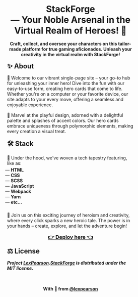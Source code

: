 <h1 align='center' style='margin: 16px auto; max-width: 80%'>
  Stack<wbr>Forge
  <br>— Your Noble Arsenal <wbr>in the Virtual Realm <wbr>of Heroes! 🔮
</h1>

<h4 align='center' style='margin: 16px auto; max-width: 80%'>
  Craft, collect, and oversee your characters on this tailor-made platform for true gaming aficionados. Unleash your creativity in the virtual realm with StackForge!
</h4>

<h2 align='left' style='margin: 16px auto; max-width: 80%'>✨ About</h2>

<p align='left' style='margin: 0 auto; max-width: 80%'>
  🌟 Welcome to our vibrant single-page site – your go-to hub for unleashing your inner hero! Dive into the fun with our easy-to-use form, creating hero cards that come to life. Whether you're on a computer or your favorite device, our site adapts to your every move, offering a seamless and enjoyable experience.
</p>

<p align='left' style='margin: 16px auto 0; max-width: 80%'>
  🎨 Marvel at the playful design, adorned with a delightful palette and splashes of accent colors. Our hero cards embrace uniqueness through polymorphic elements, making every creation a visual treat.
</p>

<h2 align='left' style='margin: 16px auto; max-width: 80%'>🛠️ Stack</h3>

<p align='left' style='margin: 16px auto; max-width: 80%'>
  🚀 Under the hood, we've woven a tech tapestry featuring, like as:
</p>

<ul align='left' style='margin: -12px auto 24px; max-width: 80%; list-style-type: "— ";'>
  <li><b>HTML</b></li>
  <li><b>CSS</b></li>
  <li><b>SCSS</b></li>
  <li><b>JavaScript</b></li>
  <li><b>Webpack</b></li>
  <li><b>Yarn</b></li>
  <li><b>etc...</b></li>
</ul>

<p align='left' style='margin: 0 auto; max-width: 80%'>
  🦸 Join us on this exciting journey of heroism and creativity, where every click sparks a new heroic tale. The power is in your hands – create, explore, and let the adventure begin!
</p>

<h3 align='center' style='margin: 16px auto; max-width: 80%'>
  <a target='_blank' href='https://stackforge.netlify.com/' hreflang='en'>
  👉 Deploy here 👈</a>
</h3>

<h2 align='left' style='margin: 16px auto; max-width: 80%'>⚖️ License</h3>

<h5 align='left' style='margin: 0 auto 48px; max-width: 80%'>
  Project <a target="_blank" href="https://github.com/lexpearson"><b>LexPearson</b></a>.<a target="_blank" href="https://github.com/lexpearson/StackForge"><b>StackForge</b></a> is distributed under the MIT license.
</h5>

<h4 align='center' style='margin: 32px auto; max-width: 80%'>
  With 💜 from
  <a target="_blank" href="https://github.com/lexpearson">
    @lexpearson</a>
</h4>
